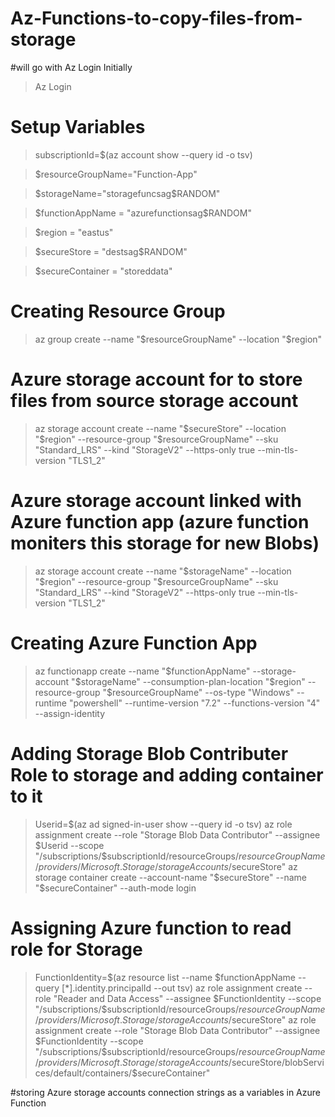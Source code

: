 # Az-Functions-to-copy-files-from-storage
#will go with Az Login Initially
> Az Login

# Setup Variables

>subscriptionId=$(az account show --query id -o tsv)

>$resourceGroupName="Function-App"

>$storageName="storagefuncsag$RANDOM"

>$functionAppName = "azurefunctionsag$RANDOM"

>$region = "eastus"

>$secureStore = "destsag$RANDOM"

>$secureContainer = "storeddata"

# Creating Resource Group

> az group create --name "$resourceGroupName" --location "$region"

# Azure storage account for to store files from source storage account

>az storage account create --name "$secureStore" --location "$region" --resource-group "$resourceGroupName" --sku "Standard_LRS" --kind "StorageV2" --https-only true --min-tls-version "TLS1_2"

# Azure storage account linked with Azure function app (azure function moniters this storage for new Blobs)

>az storage account create --name "$storageName" --location "$region" --resource-group "$resourceGroupName" --sku "Standard_LRS" --kind "StorageV2" --https-only true --min-tls-version "TLS1_2"

# Creating Azure Function App

>az functionapp create --name "$functionAppName" --storage-account "$storageName" --consumption-plan-location "$region" --resource-group "$resourceGroupName" --os-type "Windows" --runtime "powershell" --runtime-version "7.2" --functions-version "4" --assign-identity

# Adding Storage Blob Contributer Role to storage and adding container to it

>Userid=$(az ad signed-in-user show --query id -o tsv)
>az role assignment create --role "Storage Blob Data Contributor" --assignee $Userid --scope "/subscriptions/$subscriptionId/resourceGroups/$resourceGroupName/providers/Microsoft.Storage/storageAccounts/$secureStore"
>az storage container create --account-name "$secureStore" --name "$secureContainer" --auth-mode login

# Assigning Azure function to read role for Storage

>FunctionIdentity=$(az resource list --name $functionAppName --query [*].identity.principalId --out tsv)
>az role assignment create --role "Reader and Data Access" --assignee $FunctionIdentity --scope "/subscriptions/$subscriptionId/resourceGroups/$resourceGroupName/providers/Microsoft.Storage/storageAccounts/$secureStore"
>az role assignment create --role "Storage Blob Data Contributor" --assignee $FunctionIdentity --scope "/subscriptions/$subscriptionId/resourceGroups/$resourceGroupName/providers/Microsoft.Storage/storageAccounts/$secureStore/blobServices/default/containers/$secureContainer"

#storing Azure storage accounts connection strings as a variables in Azure Function
